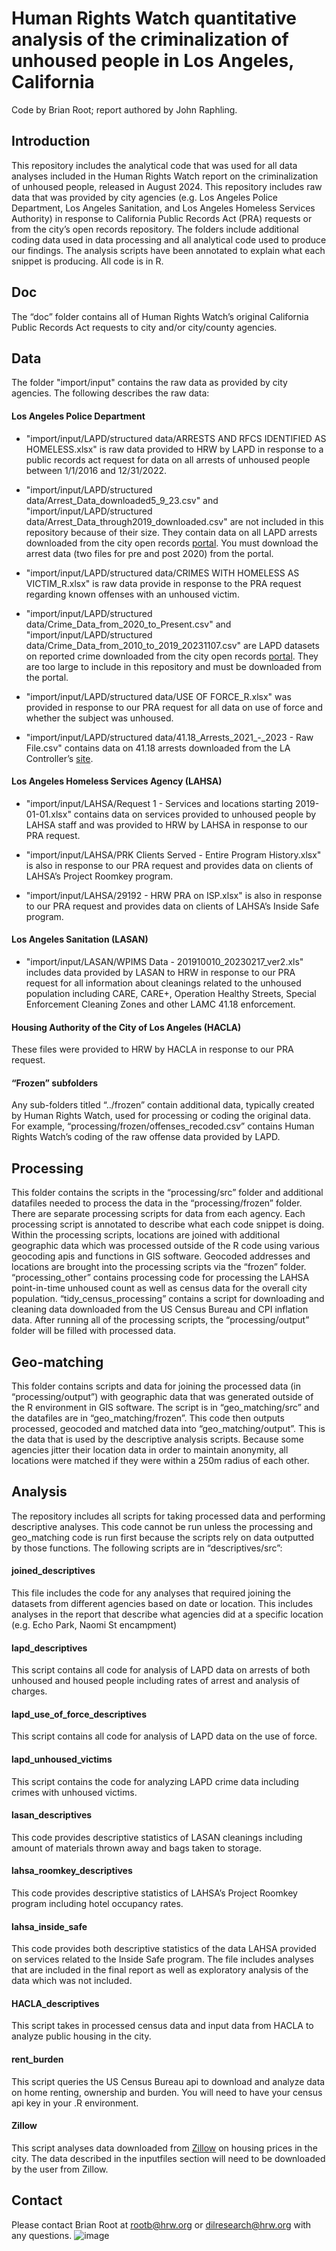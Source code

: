 # Human Rights Watch quantitative analysis of the criminalization of unhoused people in Los Angeles, California

Code by Brian Root; report authored by John Raphling.

## Introduction
This repository includes the analytical code that was used for all data analyses included in the Human Rights Watch report on the criminalization of unhoused people, released in August 2024. This repository includes raw data that was provided by city agencies (e.g. Los Angeles Police Department, Los Angeles Sanitation, and Los Angeles Homeless Services Authority) in response to California Public Records Act (PRA) requests or from the city’s open records repository.  The folders include additional coding data used in data processing and all analytical code used to produce our findings. The analysis scripts have been annotated to explain what each snippet is producing. All code is in R.


## Doc
The “doc” folder contains all of Human Rights Watch’s original California Public Records Act requests to city and/or city/county agencies.


## Data
The folder "import/input" contains the raw data as provided by city agencies. The following describes the raw data:
#### Los Angeles Police Department
- "import/input/LAPD/structured data/ARRESTS AND RFCS IDENTIFIED AS HOMELESS.xlsx" is raw data provided to HRW by LAPD in response to a public records act request for data on all arrests of unhoused people between 1/1/2016 and 12/31/2022.

- "import/input/LAPD/structured data/Arrest_Data_downloaded5_9_23.csv" and "import/input/LAPD/structured data/Arrest_Data_through2019_downloaded.csv" are not included in this repository because of their size. They contain data on all LAPD arrests downloaded from the city open records [portal]( https://data.lacity.org/). You must download the arrest data (two files for pre and post 2020) from the portal.

- "import/input/LAPD/structured data/CRIMES WITH HOMELESS AS VICTIM_R.xlsx" is raw data provide in response to the PRA request regarding known offenses with an unhoused victim.

-   "import/input/LAPD/structured data/Crime_Data_from_2020_to_Present.csv" and "import/input/LAPD/structured data/Crime_Data_from_2010_to_2019_20231107.csv" are LAPD datasets on reported crime downloaded from the city open records [portal]( https://data.lacity.org/). They are too large to include in this repository and must be downloaded from the portal.

-   "import/input/LAPD/structured data/USE OF FORCE_R.xlsx" was provided in response to our PRA request for all data on use of force and whether the subject was unhoused.

-   "import/input/LAPD/structured data/41.18_Arrests_2021_-_2023 - Raw File.csv" contains data on 41.18 arrests downloaded from the LA Controller’s [site]( https://controller.lacity.gov/landings/4118).

#### Los Angeles Homeless Services Agency (LAHSA)

- "import/input/LAHSA/Request 1 - Services and locations starting 2019-01-01.xlsx" contains data on services provided to unhoused people by LAHSA staff and was provided to HRW by LAHSA in response to our PRA request.

- "import/input/LAHSA/PRK Clients Served - Entire Program History.xlsx" is also in response to our PRA request and provides data on clients of LAHSA’s Project Roomkey program.

- "import/input/LAHSA/29192 - HRW PRA on ISP.xlsx" is also in response to our PRA request and provides data on clients of LAHSA’s Inside Safe program.

#### Los Angeles Sanitation (LASAN)

- "import/input/LASAN/WPIMS Data - 201910010_20230217_ver2.xls" includes data provided by LASAN to HRW in response to our PRA request for all information about cleanings related to the unhoused population including CARE, CARE+, Operation Healthy Streets, Special Enforcement Cleaning Zones and other LAMC 41.18 enforcement.


#### Housing Authority of the City of Los Angeles (HACLA)

These files were provided to HRW by HACLA in response to our PRA request.


#### “Frozen” subfolders
Any sub-folders titled “../frozen” contain additional data, typically created by Human Rights Watch, used for processing or coding the original data. For example, “processing/frozen/offenses_recoded.csv” contains Human Rights Watch’s coding of the raw offense data provided by LAPD. 


## Processing

This folder contains the scripts in the “processing/src” folder and additional datafiles needed to process the data in the “processing/frozen” folder. There are separate processing scripts for data from each agency. Each processing script is annotated to describe what each code snippet is doing. Within the processing scripts, locations are joined with additional geographic data which was processed outside of the R code using various geocoding apis and functions in GIS software. Geocoded addresses and locations are brought into the processing scripts via the “frozen” folder.
“processing_other” contains processing code for processing the LAHSA point-in-time unhoused count as well as census data for the overall city population.
“tidy_census_processing” contains a script for downloading and cleaning data downloaded from the US Census Bureau and CPI inflation data.
After running all of the processing scripts, the “processing/output” folder will be filled with processed data.


## Geo-matching

This folder contains scripts and data for joining the processed data (in “processing/output”) with geographic data that was generated outside of the R environment in GIS software. The script is in “geo_matching/src” and the datafiles are in “geo_matching/frozen”.  This code then outputs processed, geocoded and matched data into “geo_matching/output”. This is the data that is used by the descriptive analysis scripts.  Because some agencies jitter their location data in order to maintain anonymity, all locations were matched if they were within a 250m radius of each other.


## Analysis
The repository includes all scripts for taking processed data and performing descriptive analyses. This code cannot be run unless the processing and geo_matching code is run first because the scripts rely on data outputted by those functions. The following scripts are in “descriptives/src”:

####  joined_descriptives
This file includes the code for any analyses that required joining the datasets from different agencies based on date or location. This includes analyses in the report that describe what agencies did at a specific location (e.g. Echo Park, Naomi St encampment) 

#### lapd_descriptives
This script contains all code for analysis of LAPD data on arrests of both unhoused and housed people including rates of arrest and analysis of charges.

#### lapd_use_of_force_descriptives
This script contains all code for analysis of LAPD data on the use of force.

#### lapd_unhoused_victims
This script contains the code for analyzing LAPD crime data including crimes with unhoused victims.

#### lasan_descriptives
This code provides descriptive statistics of LASAN cleanings including amount of materials thrown away and bags taken to storage.

#### lahsa_roomkey_descriptives
This code provides descriptive statistics of LAHSA’s Project Roomkey program including hotel occupancy rates.

#### lahsa_inside_safe
This code provides both descriptive statistics of the data LAHSA provided on services related to the Inside Safe program. The file includes analyses that are included in the final report as well as exploratory analysis of the data which was not included.

#### HACLA_descriptives
This script takes in processed census data and input data from HACLA to analyze public housing in the city. 

#### rent_burden
This script queries the US Census Bureau api to download and analyze data on home renting, ownership and burden. You will need to have your census api key in your .R environment.

#### Zillow
This script analyses data downloaded from [Zillow]( https://www.zillow.com/research/data/) on housing prices in the city. The data described in the inputfiles section will need to be downloaded by the user from Zillow.


## Contact
Please contact Brian Root at rootb@hrw.org or dilresearch@hrw.org with any questions.
![image](https://github.com/HumanRightsWatch/USP_los_angeles_unhoused_report/assets/6944960/c6b4ce12-1402-4bd0-9f49-3c4e10148cde)
